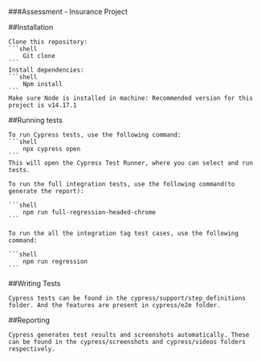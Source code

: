 ###Assessment - Insurance Project

##Installation

    Clone this repository:
    ```shell
        Git clone
    ```
    Install dependencies:
    ```shell
        Npm install
    ```
    Make sure Node is installed in machine: Recommended version for this project is v14.17.1

##Running tests

    To run Cypress tests, use the following command:
    ```shell
        npx cypress open
    ```
    This will open the Cypress Test Runner, where you can select and run tests.

    To run the full integration tests, use the following command(to generate the report):

    ```shell
        npm run full-regression-headed-chrome
    ```

    To run the all the integration tag test cases, use the following command:

    ```shell
        npm run regression
    ```

##Writing Tests

    Cypress tests can be found in the cypress/support/step_definitions folder. And the features are present in cypress/e2e folder.

##Reporting

    Cypress generates test results and screenshots automatically. These can be found in the cypress/screenshots and cypress/videos folders respectively.
